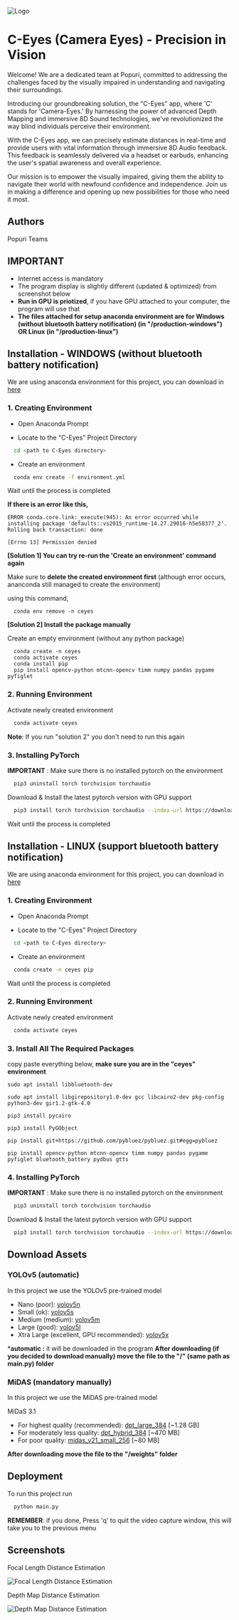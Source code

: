 
![Logo](https://raw.githubusercontent.com/yokahealthcare/C-Eyes-App-New/master/thumbnail.png)


# C-Eyes (Camera Eyes) - Precision in Vision


Welcome! We are a dedicated team at Popuri, committed to addressing the challenges faced by the visually impaired in understanding and navigating their surroundings.

Introducing our groundbreaking solution, the "C-Eyes" app, where 'C' stands for 'Camera-Eyes.' By harnessing the power of advanced Depth Mapping and immersive 8D Sound technologies, we've revolutionized the way blind individuals perceive their environment.

With the C-Eyes app, we can precisely estimate distances in real-time and provide users with vital information through immersive 8D Audio feedback. This feedback is seamlessly delivered via a headset or earbuds, enhancing the user's spatial awareness and overall experience.

Our mission is to empower the visually impaired, giving them the ability to navigate their world with newfound confidence and independence. Join us in making a difference and opening up new possibilities for those who need it most.




## Authors

Popuri Teams


## IMPORTANT

- Internet access is mandatory
- The program display is slightly different (updated & optimized) from screenshot below
- **Run in GPU is priotized**, if you have GPU attached to your computer, the program will use that
- **The files attached for setup anaconda environment are for Windows (without bluetooth battery notification) (in "/production-windows") OR Linux (in "/production-linux")**

## Installation - WINDOWS (without bluetooth battery notification)
We are using anaconda environment for this project, you can download in [here](https://www.anaconda.com/download)

### 1. Creating Environment

- Open Anaconda Prompt 

- Locate to the "C-Eyes" Project Directory
```bash
  cd <path to C-Eyes directory>
```
    
- Create an environment

```bash
  conda env create -f environment.yml
```

Wait until the process is completed

**If there is an error like this,**
```
ERROR conda.core.link:_execute(945): An error occurred while installing package 'defaults::vs2015_runtime-14.27.29016-h5e58377_2'.
Rolling back transaction: done

[Errno 13] Permission denied
```

**[Solution 1] You can try re-run the 'Create an environment' command again**

Make sure to **delete the created environment first** (although error occurs, ananconda still managed to create the environment)

using this command,

```
  conda env remove -n ceyes
```

**[Solution 2] Install the package manually**

Create an empty environment (without any python package)

```
  conda create -n ceyes
  conda activate ceyes
  conda install pip
  pip install opencv-python mtcnn-opencv timm numpy pandas pygame pyfiglet
```


### 2. Running Environment

Activate newly created environment

```bash
  conda activate ceyes
```

**Note**: If you run "solution 2" you don't need to run this again

### 3. Installing PyTorch 

**IMPORTANT** : Make sure there is no installed pytorch on the environment 
```bash
  pip3 uninstall torch torchvision torchaudio
```

Download & Install the latest pytorch version with GPU support
```bash
  pip3 install torch torchvision torchaudio --index-url https://download.pytorch.org/whl/cu118
```
Wait until the process is completed

## Installation - LINUX (support bluetooth battery notification)
We are using anaconda environment for this project, you can download in [here](https://www.anaconda.com/download)

### 1. Creating Environment

- Open Anaconda Prompt 

- Locate to the "C-Eyes" Project Directory
```bash
  cd <path to C-Eyes directory>
```
    
- Create an environment

```bash
  conda create -n ceyes pip
```

Wait until the process is completed


### 2. Running Environment

Activate newly created environment

```bash
  conda activate ceyes
```

### 3. Install All The Required Packages

copy paste everything below, **make sure you are in the "ceyes" environment**

```
sudo apt install libbluetooth-dev

sudo apt install libgirepository1.0-dev gcc libcairo2-dev pkg-config python3-dev gir1.2-gtk-4.0

pip3 install pycairo

pip3 install PyGObject

pip install git+https://github.com/pybluez/pybluez.git#egg=pybluez

pip install opencv-python mtcnn-opencv timm numpy pandas pygame pyfiglet bluetooth_battery pydbus gtts
```

### 4. Installing PyTorch 

**IMPORTANT** : Make sure there is no installed pytorch on the environment 
```bash
  pip3 uninstall torch torchvision torchaudio
```

Download & Install the latest pytorch version with GPU support
```bash
  pip3 install torch torchvision torchaudio --index-url https://download.pytorch.org/whl/cu118
```

## Download Assets

### YOLOv5 (automatic)

In this project we use the YOLOv5 pre-trained model

- Nano (poor): [yolov5n](https://github.com/ultralytics/yolov5/releases/download/v7.0/yolov5n.pt)
- Small (ok): [yolov5s](https://github.com/ultralytics/yolov5/releases/download/v7.0/yolov5s.pt)
- Medium (medium): [yolov5m](https://github.com/ultralytics/yolov5/releases/download/v7.0/yolov5m.pt)
- Large (good): [yolov5l](https://github.com/ultralytics/yolov5/releases/download/v7.0/yolov5l.pt)
- Xtra Large (excellent, GPU recommended): [yolov5x](https://github.com/ultralytics/yolov5/releases/download/v7.0/yolov5x.pt)

***automatic :** it will be downloaded in the program 
**After downloading (if you decided to download manually) move the file to the "/" (same path as main.py) folder**

### MiDAS (mandatory manually)

In this project we use the MiDAS pre-trained model

MiDaS 3.1

- For highest quality (recommended): [dpt_large_384](https://github.com/isl-org/MiDaS/releases/download/v3/dpt_large_384.pt) [~1.28 GB]
- For moderately less quality: [dpt_hybrid_384](https://github.com/isl-org/MiDaS/releases/download/v3/dpt_hybrid_384.pt) [~470 MB]
- For poor quality: [midas_v21_small_256](https://github.com/isl-org/MiDaS/releases/download/v2_1/midas_v21_small_256.pt) [~80 MB]


**After downloading move the file to the "/weights" folder**







## Deployment

To run this project run

```bash
  python main.py
```

**REMEMBER**: if you done, Press 'q' to quit the video capture window, this will take you to the previous menu


## Screenshots

Focal Length Distance Estimation

![Focal Length Distance Estimation](https://raw.githubusercontent.com/yokahealthcare/C-Eyes-App-New/master/production-windows/result/focal%20length.PNG)

Depth Map Distance Estimation

![Depth Map Distance Estimation](https://raw.githubusercontent.com/yokahealthcare/C-Eyes-App-New/master/production-windows/result/depth%20map.PNG)

